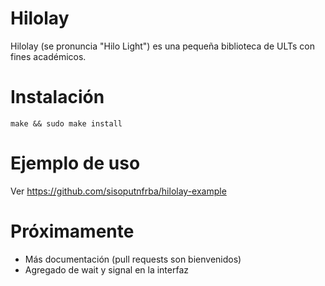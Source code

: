 # Hilolay

Hilolay (se pronuncia "Hilo Light") es una pequeña biblioteca de ULTs con fines académicos.

# Instalación

`make && sudo make install` 

# Ejemplo de uso

Ver https://github.com/sisoputnfrba/hilolay-example

# Próximamente

- Más documentación (pull requests son bienvenidos)
- Agregado de wait y signal en la interfaz

